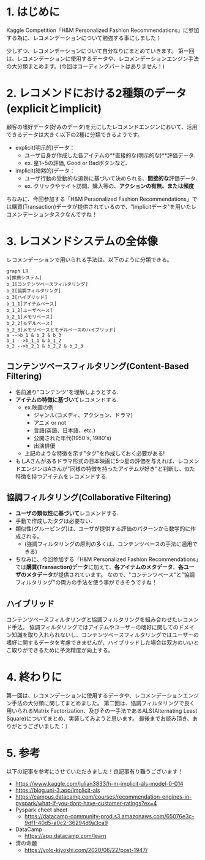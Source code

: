 <!-- タイトル：kaggle Competitionの為にImplicit ALS base modelの概要を学ぶ１ -->

# 1. はじめに

Kaggle Competition「H&M Personalized Fashion Recommendations」に参加する為に、レコメンデーションについて勉強する事にしました！

少しずつ、レコメンデーションについて自分なりにまとめていきます。
第一回は、レコメンデーションに使用するデータや、レコメンデーションエンジン手法の大分類まとめます。(今回はコーディングパートはありません！)

# 2. レコメンドにおける2種類のデータ(explicitとimplicit)

顧客の嗜好データ(好みのデータ)を元にしたレコメンドエンジンにおいて、活用できるデータは大きく以下の2種に分類できるようです。

- explicit(明示的)データ：
  - ユーザ自身が作成した各アイテムの**直接的な(明示的な)**評価データ.
  - ex. 星1~5の評価, Good or Badボタンなど、
- implicit(暗黙的)データ：
  - ユーザ行動の受動的な追跡に基づいて決められる、**間接的な**評価データ.
  - ex. クリックやサイト訪問、購入等の、**アクションの有無、または頻度**

ちなみに、今回参加する「H&M Personalized Fashion Recommendations」では購買(Transaction)データが提供されているので、"Implicitデータ"を用いたレコメンデーションタスクなんですね！

# 3. レコメンドシステムの全体像

レコメンデーションで用いられる手法は、以下のように分類できる。

```mermaid
graph LR
a[推薦システム]
b_1[コンテンツベースフィルタリング]
b_2[協調フィルタリング]
b_3[ハイブリッド]
b_1_1[アイテムベース]
b_1_2[ユーザベース]
b_2_1[メモリベース]
b_2_2[モデルベース]
b_2_3[メモリベースとモデルベースのハイブリッド]
a -->b_1 & b_2 & b_3
b_1 -->b_1_1 & b_1_2
b_2 -->b_2_1 & b_2_2 & b_2_3

```

## コンテンツベースフィルタリング(Content-Based Filtering)

- 名前通り"コンテンツ"を理解しようとする.
- **アイテムの特徴に基づいて**レコメンドする.
  - ex.映画の例
    - ジャンル(コメディ、アクション、ドラマ)
    - アニメ or not
    - 言語(英語、日本語、etc.)
    - 公開された年代(1950's, 1980's)
    - 出演俳優
  - 上記のような特徴を示す"タグ"を作成しておく必要がある!
- もしAさんがあるドラマ形式の日本映画に5つ星の評価を与えれば、レコメンドエンジンはAさんが"同様の特徴を持ったアイテムが好き"と判断し、似た特徴を持つアイテムをレコメンドする.

## 協調フィルタリング(Collaborative Filtering)

- **ユーザの類似性に基づいて**レコメンドする.
- 手動で作成したタグは必要ない.
- 類似性(グルーピング)は、ユーザが提供する評価のパターンから数学的に作成される。
  - (強調フィルタリングの原則の多くは、コンテンツベースの手法に適用できる)
- ちなみに、今回参加する「H&M Personalized Fashion Recommendations」では**購買(Transaction)データ**に加えて、**各アイテムのメタデータ**、**各ユーザのメタデータ**が提供されています。
  なので、"コンテンツベース"と"協調フィルタリング"の両方の手法を使う事ができそうですね！

## ハイブリッド
コンテンツベースフィルタリングと協調フィルタリングを組み合わせたレコメンド手法。
協調フィルタリングではアイテムやユーザーの嗜好に関してのドメイン知識を取り入れられないし、コンテンツベースフィルタリングではユーザーの嗜好に関するデータを考慮できませんが、ハイブリッドした場合は双方のいいとこ取りができるために予測精度が向上する。

# 4. 終わりに

第一回は、レコメンデーションに使用するデータや、レコメンデーションエンジン手法の大分類に関してまとめました。
第二回は、協調フィルタリングで良く用いられるMatrix Factorization、及びその一手法であるALS(Alternating Least Square)についてまとめ、実装してみようと思います。
最後までお読み頂き、ありがとうございました：）

# 5. 参考

以下の記事を参考にさせていただきました！良記事有り難うございます！

- https://www.kaggle.com/julian3833/h-m-implicit-als-model-0-014
- https://blog.uni-3.app/implicit-als
- https://campus.datacamp.com/courses/recommendation-engines-in-pyspark/what-if-you-dont-have-customer-ratings?ex=4
- Pyspark cheet sheet
  - https://datacamp-community-prod.s3.amazonaws.com/65076e3c-9df1-40d5-a0c2-36294d9a3ca9
- DataCamp
  - https://app.datacamp.com/learn
- 清の命題
  - https://yolo-kiyoshi.com/2020/06/22/post-1947/
